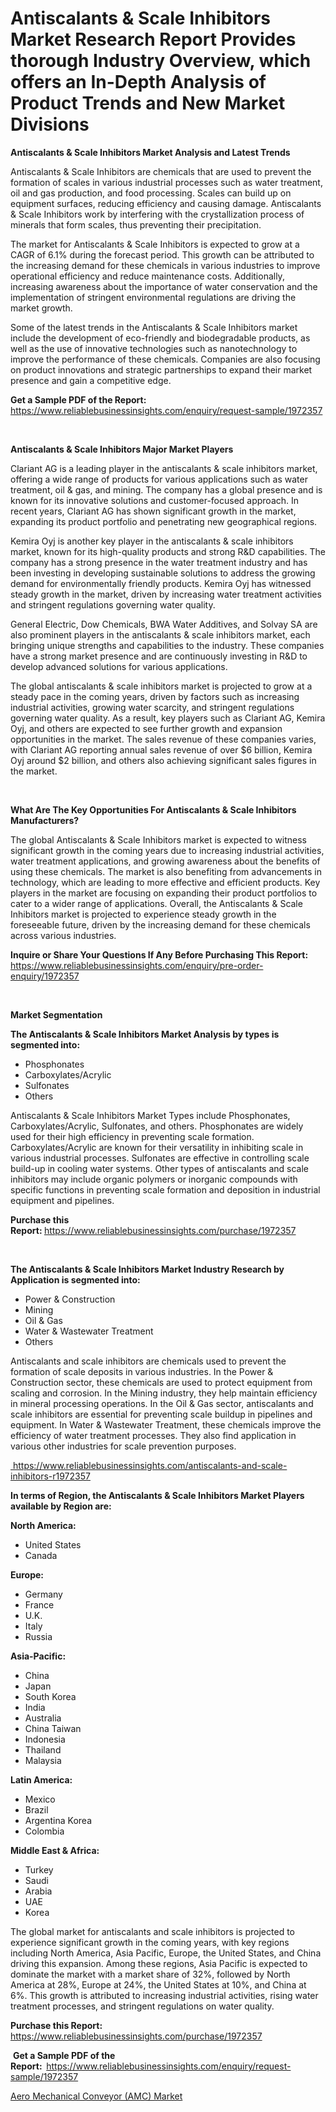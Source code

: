 <p><h1>Antiscalants & Scale Inhibitors Market Research Report Provides thorough Industry Overview, which offers an In-Depth Analysis of Product Trends and New Market Divisions</h1></p><p><strong>Antiscalants & Scale Inhibitors Market Analysis and Latest Trends</strong></p>
<p><p>Antiscalants & Scale Inhibitors are chemicals that are used to prevent the formation of scales in various industrial processes such as water treatment, oil and gas production, and food processing. Scales can build up on equipment surfaces, reducing efficiency and causing damage. Antiscalants & Scale Inhibitors work by interfering with the crystallization process of minerals that form scales, thus preventing their precipitation.</p><p>The market for Antiscalants & Scale Inhibitors is expected to grow at a CAGR of 6.1% during the forecast period. This growth can be attributed to the increasing demand for these chemicals in various industries to improve operational efficiency and reduce maintenance costs. Additionally, increasing awareness about the importance of water conservation and the implementation of stringent environmental regulations are driving the market growth.</p><p>Some of the latest trends in the Antiscalants & Scale Inhibitors market include the development of eco-friendly and biodegradable products, as well as the use of innovative technologies such as nanotechnology to improve the performance of these chemicals. Companies are also focusing on product innovations and strategic partnerships to expand their market presence and gain a competitive edge.</p></p>
<p><strong>Get a Sample PDF of the Report:&nbsp;</strong> <a href="https://www.reliablebusinessinsights.com/enquiry/request-sample/1972357">https://www.reliablebusinessinsights.com/enquiry/request-sample/1972357</a></p>
<p>&nbsp;</p>
<p><strong>Antiscalants & Scale Inhibitors Major Market Players</strong></p>
<p><p>Clariant AG is a leading player in the antiscalants & scale inhibitors market, offering a wide range of products for various applications such as water treatment, oil & gas, and mining. The company has a global presence and is known for its innovative solutions and customer-focused approach. In recent years, Clariant AG has shown significant growth in the market, expanding its product portfolio and penetrating new geographical regions.</p><p>Kemira Oyj is another key player in the antiscalants & scale inhibitors market, known for its high-quality products and strong R&D capabilities. The company has a strong presence in the water treatment industry and has been investing in developing sustainable solutions to address the growing demand for environmentally friendly products. Kemira Oyj has witnessed steady growth in the market, driven by increasing water treatment activities and stringent regulations governing water quality.</p><p>General Electric, Dow Chemicals, BWA Water Additives, and Solvay SA are also prominent players in the antiscalants & scale inhibitors market, each bringing unique strengths and capabilities to the industry. These companies have a strong market presence and are continuously investing in R&D to develop advanced solutions for various applications.</p><p>The global antiscalants & scale inhibitors market is projected to grow at a steady pace in the coming years, driven by factors such as increasing industrial activities, growing water scarcity, and stringent regulations governing water quality. As a result, key players such as Clariant AG, Kemira Oyj, and others are expected to see further growth and expansion opportunities in the market. The sales revenue of these companies varies, with Clariant AG reporting annual sales revenue of over $6 billion, Kemira Oyj around $2 billion, and others also achieving significant sales figures in the market.</p></p>
<p>&nbsp;</p>
<p><strong>What Are The Key Opportunities For Antiscalants & Scale Inhibitors Manufacturers?</strong></p>
<p><p>The global Antiscalants & Scale Inhibitors market is expected to witness significant growth in the coming years due to increasing industrial activities, water treatment applications, and growing awareness about the benefits of using these chemicals. The market is also benefiting from advancements in technology, which are leading to more effective and efficient products. Key players in the market are focusing on expanding their product portfolios to cater to a wider range of applications. Overall, the Antiscalants & Scale Inhibitors market is projected to experience steady growth in the foreseeable future, driven by the increasing demand for these chemicals across various industries.</p></p>
<p><strong>Inquire or Share Your Questions If Any Before Purchasing This Report:</strong> <a href="https://www.reliablebusinessinsights.com/enquiry/pre-order-enquiry/1972357">https://www.reliablebusinessinsights.com/enquiry/pre-order-enquiry/1972357</a></p>
<p>&nbsp;</p>
<p><strong>Market Segmentation</strong></p>
<p><strong>The Antiscalants & Scale Inhibitors Market Analysis by types is segmented into:</strong></p>
<p><ul><li>Phosphonates</li><li>Carboxylates/Acrylic</li><li>Sulfonates</li><li>Others</li></ul></p>
<p><p>Antiscalants & Scale Inhibitors Market Types include Phosphonates, Carboxylates/Acrylic, Sulfonates, and others. Phosphonates are widely used for their high efficiency in preventing scale formation. Carboxylates/Acrylic are known for their versatility in inhibiting scale in various industrial processes. Sulfonates are effective in controlling scale build-up in cooling water systems. Other types of antiscalants and scale inhibitors may include organic polymers or inorganic compounds with specific functions in preventing scale formation and deposition in industrial equipment and pipelines.</p></p>
<p><strong>Purchase this Report:&nbsp;</strong><a href="https://www.reliablebusinessinsights.com/purchase/1972357">https://www.reliablebusinessinsights.com/purchase/1972357</a></p>
<p>&nbsp;</p>
<p><strong>The Antiscalants & Scale Inhibitors Market Industry Research by Application is segmented into:</strong></p>
<p><ul><li>Power & Construction</li><li>Mining</li><li>Oil & Gas</li><li>Water & Wastewater Treatment</li><li>Others</li></ul></p>
<p><p>Antiscalants and scale inhibitors are chemicals used to prevent the formation of scale deposits in various industries. In the Power & Construction sector, these chemicals are used to protect equipment from scaling and corrosion. In the Mining industry, they help maintain efficiency in mineral processing operations. In the Oil & Gas sector, antiscalants and scale inhibitors are essential for preventing scale buildup in pipelines and equipment. In Water & Wastewater Treatment, these chemicals improve the efficiency of water treatment processes. They also find application in various other industries for scale prevention purposes.</p></p>
<p><a href="https://www.reliablebusinessinsights.com/antiscalants-and-scale-inhibitors-r1972357">&nbsp;https://www.reliablebusinessinsights.com/antiscalants-and-scale-inhibitors-r1972357</a></p>
<p><strong>In terms of Region, the Antiscalants & Scale Inhibitors Market Players available by Region are:</strong></p>
<p>
    <p> <strong> North America: </strong>
        <ul>
            <li>United States</li>
            <li>Canada</li>
        </ul>
        </p> 
    <p> <strong> Europe: </strong>
        <ul>
            <li>Germany</li>
            <li>France</li>
            <li>U.K.</li>
            <li>Italy</li>
            <li>Russia</li>
        </ul>
        </p> 
    <p> <strong> Asia-Pacific: </strong>
        <ul>
            <li>China</li>
            <li>Japan</li>
            <li>South Korea</li>
            <li>India</li>
            <li>Australia</li>
            <li>China Taiwan</li>
            <li>Indonesia</li>
            <li>Thailand</li>
            <li>Malaysia</li>
        </ul>
        </p> 
    <p> <strong> Latin America: </strong>
        <ul>
            <li>Mexico</li>
            <li>Brazil</li>
            <li>Argentina Korea</li>
            <li>Colombia</li>
        </ul>
        </p> 
    <p> <strong> Middle East & Africa: </strong>
        <ul>
            <li>Turkey</li>
            <li>Saudi</li>
            <li>Arabia</li>
            <li>UAE</li>
            <li>Korea</li>
        </ul>
    </p>
    </p>
<p><p>The global market for antiscalants and scale inhibitors is projected to experience significant growth in the coming years, with key regions including North America, Asia Pacific, Europe, the United States, and China driving this expansion. Among these regions, Asia Pacific is expected to dominate the market with a market share of 32%, followed by North America at 28%, Europe at 24%, the United States at 10%, and China at 6%. This growth is attributed to increasing industrial activities, rising water treatment processes, and stringent regulations on water quality.</p></p>
<p><strong>Purchase this Report: </strong><a href="https://www.reliablebusinessinsights.com/purchase/1972357">https://www.reliablebusinessinsights.com/purchase/1972357</a></p>
<p>&nbsp;<strong>Get a Sample PDF of the Report:&nbsp;&nbsp;</strong><a href="https://www.reliablebusinessinsights.com/enquiry/request-sample/1972357">https://www.reliablebusinessinsights.com/enquiry/request-sample/1972357</a></p>
<p><strong></strong></p>
<p><p><a href="https://view.publitas.com/reportprime-1/global-aero-mechanical-conveyor-amc-market-sector-types-applications-market-player-strategies-regional-growth-insights-and-future-projections-2024-2031/">Aero Mechanical Conveyor (AMC) Market</a></p></p>